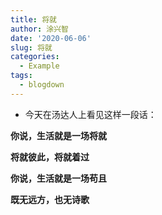 ```yaml
---
title: 将就
author: 涂兴智
date: '2020-06-06'
slug: 将就
categories:
  - Example
tags:
  - blogdown
---
```

+ 今天在汤达人上看见这样一段话：

**你说，生活就是一场将就**

 **将就彼此，将就着过**
 
 **你说，生活就是一场苟且**
 
 **既无远方，也无诗歌**